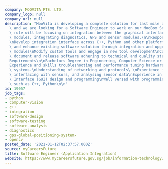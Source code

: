 ```yaml
---
company: MOOVITA PTE. LTD.
company_logo: null
company_url: null
description: "MooVita is developing a complete solution for last mile autonomous mobility\
  \ and we are looking for a Software Engineer to work on our MooBox Solutions. Your\
  \ role will be focusing on integration between the graphical interface and MooBox\
  \ modules, integrating diagnostics, GPS and sensor modules.\n\nResponsibilities\n\
  \nDevelop integration interface across C++, Python and other platforms\nMaintain\
  \ and enhance existing software solution through integration and upgrading of sub\
  \ modules\nModify custom tools and engage in new tool development\nCode, test, integrate,\
  \ document and release software adhering to technical and quality standards\n\n\
  Requirements\n\nBachelors Degree in Engineering, Computer Science or related field\n\
  Experience and skills troubleshooting and performance tuning hardware and operating\
  \ systems.\nUnderstanding of networking and protocols\_\nExperience in programming\
  \ interfacing with sensors, and analysing sensor data\nExperience in Graphical User\
  \ Interface (GUI) design and programming\nWell versed with programming languages\
  \ such as C++, Python\n\n"
id: 19057
job_tags:
- python
- computer-vision
- c++
- integration
- software-design
- software-testing
- software-analysis
- diagnostics
- gps-global-positioning-system-
- opencv
posted_date: '2021-01-12T02:37:57.000Z'
source: myCareersFuture
title: Software Engineer (Application Integration)
website: https://www.mycareersfuture.gov.sg/job/information-technology/software-engineer-moovita-17c4181501bba08f9149f52fba5f7eaa
---
```

